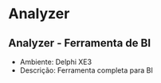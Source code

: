 # Analyzer
Analyzer - Ferramenta de BI
---------------------------
- Ambiente: Delphi XE3
- Descrição: Ferramenta completa para BI
